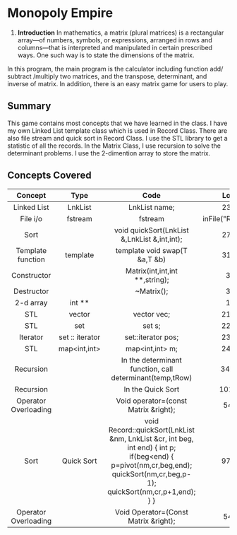 ﻿# Monopoly Empire

1. **Introduction**
In mathematics, a matrix (plural matrices) is a rectangular array—of numbers, symbols, or expressions, arranged in rows and columns—that is interpreted and manipulated in certain prescribed ways. One such way is to state the dimensions of the matrix.

In this program, the main program is the calculator including function add/ subtract /multiply two matrices, and the transpose, determinant, and inverse of matrix. In addition, there is an easy matrix game for users to play.

## Summary
This game contains most concepts that we have learned in the class. I have my own Linked List template class which is used in Record Class. There are also file stream and quick sort in Record Class. I use the STL library to get a statistic of all the records. In the Matrix Class, I use recursion to solve the determinant problems. I use the 2-dimention array to store the matrix.


## Concepts Covered

|Concept |Type|Code| Location(line)|
| :-: | :-: | :-: | :-: |
| Linked List	| LnkList<T>	| LnkList<string> name;	| 23 in Record.h|
| File i/o	| fstream	| fstream |inFile("Record.txt",ios::in);	| 125 in Record.cpp|
| Sort	|	| void quickSort(LnkList<string> &,LnkList<int> &,int,int);	| 27 in Record.h|
| Template function	| template <class T>	| template <class T> void swap(T &a,T &b)	| 31 in Record.h|
| Constructor	|	| Matrix(int,int,int **,string);	| 30 Record.h|
| Destructor	|	| ~Matrix();	| 32 Record.h|
| 2-d array	| int **	|	| 19 Record.h|
| STL <vector>	| vector<int>	| vector<int> vec;	| 21 Record.cpp|
| STL <set>	| set<int> 	| set<int> s;	| 22 Record.cpp|
| Iterator	| set<int> ::       iterator 	| set<int>::iterator pos;	| 23 Record.cpp|
| STL<map>	| map<int,int> 	| map<int,int> m;	| 24 Record.cpp|
| Recursion	|	| In the determinant function, call determinant(temp,tRow) 	| 342 Matrix.cpp|
| Recursion	|	| In the Quick Sort	| 101 Record.cpp|
| Operator Overloading | | Void operator=(const Matrix &right); | 54 in Matrix.h|
|Sort |Quick Sort |void Record::quickSort(LnkList<string> &nm, LnkList<int> &cr, int beg, int end) { int p;  if(beg<end) { p=pivot(nm,cr,beg,end); quickSort(nm,cr,beg,p-1); quickSort(nm,cr,p+1,end); } } | 97 Record.cpp
| Operator Overloading | | Void Operator=(Const Matrix &right); | 54 in Matrix.h

